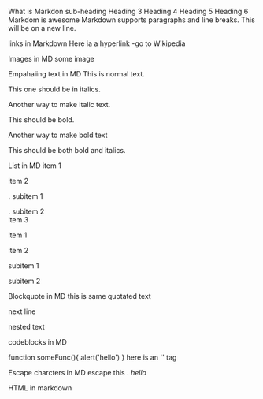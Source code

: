 What is Markdon
sub-heading
Heading 3
Heading 4
Heading 5
Heading 6
Markdom is awesome Markdown supports paragraphs and line breaks. This will be on a new line.

links in Markdown
Here ia a hyperlink -go to Wikipedia

Images in MD
some image

Empahaiing text in MD
This is normal text.

This one should be in italics.

Another way to make italic text.

This should be bold.

Another way to make bold text

This should be both bold and italics.

List in MD
item 1

item 2

 . subitem 1

 . subitem 2    
item 3

item 1

item 2

subitem 1

subitem 2

Blockquote in MD
this is same quotated text

next line

nested text

codeblocks in MD
</head>
<title>Page Title</title>
</head>
function someFunc(){
    alert('hello')
}
here is an '' tag

Escape charcters in MD
escape this . *hello*

HTML in markdown
